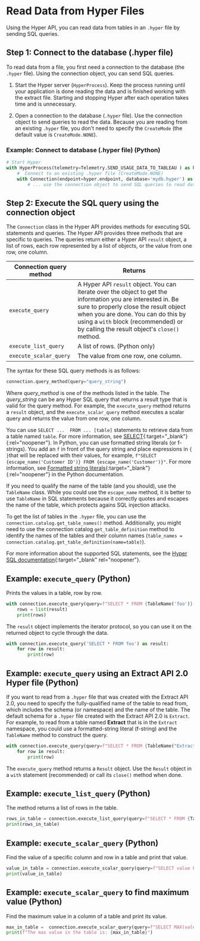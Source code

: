 # Read Data from Hyper Files

Using the Hyper API, you can read data from tables in an `.hyper` file by sending SQL queries.

## Step 1: Connect to the database (.hyper file)

To read data from a file, you first need a connection to the database (the `.hyper` file). Using the connection object, you can send SQL queries.

1. Start the Hyper server (`HyperProcess`). Keep the process running until your application is done reading the data and is finished working with the extract file. Starting and stopping Hyper after each operation takes time and is unnecessary.

2. Open a connection to the database (`.hyper` file). Use the connection object to send queries to read the data. Because you are reading from an existing `.hyper` file, you don't need to specify the `CreateMode` (the default value is `CreateMode.NONE`).

### Example: Connect to database (.hyper file) (Python)

```python
# Start Hyper
with HyperProcess(telemetry=Telemetry.SEND_USAGE_DATA_TO_TABLEAU ) as hyper:
    #  Connect to an existing .hyper file (CreateMode.NONE)
    with Connection(endpoint=hyper.endpoint, database='mydb.hyper') as connection:
        # ... use the connection object to send SQL queries to read data
```

## Step 2: Execute the SQL query using the connection object

The `Connection` class in the Hyper API provides methods for executing SQL statements and queries. The Hyper API provides three methods that are specific to queries. The queries return either a Hyper API `result` object, a list of rows, each row represented by a list of objects, or the value from one row, one column.

| Connection query method  | Returns |
| ---- | ---- |
`execute_query` | A Hyper API `result` object. You can iterate over the object to get the information you are interested in. Be sure to properly close the result object when you are done. You can do this by using a `with` block (recommended) or by calling the result object's `close()` method. |
`execute_list_query` | A list of rows. (Python only) |
`execute_scalar_query` | The value from one row, one column. |

The syntax for these SQL query methods is as follows:


```python
connection.query_method(query="query_string")
```

Where *query_method* is one of the methods listed in the table. The *query_string* can be any Hyper SQL query that returns a result type that is valid for the query method. For example, the `execute_query` method returns a `result` object, and the `execute_scalar_query` method executes a scalar query and returns the value from one row, one column.

You can use `SELECT ...  FROM ... [table]` statements to retrieve data from a table named `table`. For more information, see [SELECT](..//reference/sql/sql-select.html){:target="_blank"}{:rel="noopener"}. In Python, you can use formatted string literals (or f-strings). You add an `f` in front of the query string and place expressions in `{ }`that will be replaced with their values, for example, `f"SELECT {escape_name('Customer ID')} FROM {escape_name('Customer')}"`.  For more information, see [Formatted string literals](https://docs.python.org/3/reference/lexical_analysis.html#f-strings){:target="_blank"}{:rel="noopener"} in the Python documentation.

If you need to qualify the name of the table (and you should), use the `TableName` class. While you could use the `escape_name` method, it is better to use `TableName` in SQL statements because it correctly quotes and escapes the name of the table, which protects agains SQL injection attacks. 

To get the list of tables in the `.hyper` file, you can use the `connection.catalog.get_table_names()` method. Additionally, you might need to use the connection catalog `get_table_definition` method to identify the names of the tables and their column names (`table_names = connection.catalog.get_table_definition(name=table)`).

For more information about the supported SQL statements, see the [Hyper SQL documentation](../reference/sql/index.html){:target="_blank" rel="noopener"}.

## Example: `execute_query` (Python)

Prints the values in a table, row by row.

```python
with connection.execute_query(query=f"SELECT * FROM {TableName('foo')} ") as result:
    rows = list(result)
    print(rows)
```

The `result` object implements the iterator protocol, so you can use it on the returned object to cycle through the data.

```python
with connection.execute_query('SELECT * FROM foo') as result:
    for row in result:
        print(row)
```

## Example: `execute_query` using an Extract API 2.0 Hyper file (Python)

If you want to read from a `.hyper` file that was created with the Extract API 2.0, you need to specify the fully-qualified name of the table to read from, which includes the schema (or namespace) and the name of the table. The default schema for a `.hyper` file created with the Extract API 2.0 is `Extract`.
For example, to read from a table named **Extract** that is in the `Extract` namespace, you could use a formatted-string literal (f-string) and the `TableName` method to construct the query. 

```python
with connection.execute_query(query=f"SELECT * FROM {TableName("Extract", "Extract")}") as result:
    for row in result:
        print(row)
```

The `execute_query` method returns a `Result` object. Use the `Result` object in a `with` statement (recommended) or call its `close()` method when done.

## Example: `execute_list_query` (Python)

The method returns a list of rows in the table.

```python
rows_in_table = connection.execute_list_query(query=f"SELECT * FROM {TableName('foo')}")
print(rows_in_table)
```

## Example: `execute_scalar_query` (Python)

Find the value of a specific column and row in a table and print that value.

```python
value_in_table = connection.execute_scalar_query(query=f"SELECT value FROM {TableName('foo')} WHERE {escape_name('rowID')} = 12")
print(value_in_table)
```

## Example: `execute_scalar_query` to find maximum value (Python)

Find the maximum value in a column of a table and print its value. 

```python
max_in_table =  connection.execute_scalar_query(query=f"SELECT MAX(value) FROM {TableName('Extract', 'Extract')}") 
print(f"The max value in the table is: {max_in_table}")
```
